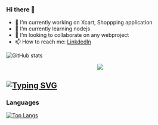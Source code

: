 ### Hi there 👋

- 🔭 I’m currently working on Xcart, Shoppping application
- 🌱 I’m currently learning nodejs
- 👯 I’m looking to collaborate on any webproject
- 📫 How to reach me: [LinkdedIn](https://www.linkedin.com/in/shravan-j-poojary/)

![GitHub stats](https://github-readme-stats.vercel.app/api?username=shravanjp&show_icons=true&count_private=true)

<div align="center"><img src="https://gpvc.arturio.dev/shravanjp"/></div>

## [![Typing SVG](https://readme-typing-svg.herokuapp.com?font=Lobster&size=45&duration=3000&center=true&width=1000&height=70&lines=My+Contributions;Languages+And+Tools;Github+Stats)](https://git.io/typing-svg)

### Languages

[![Top Langs](https://github-readme-stats.vercel.app/api/top-langs/?username=varshithvhegde&layout=compact)](https://github.com/varshithvhegde)



<!--
[![GitHub Streak](https://github-readme-streak-stats.herokuapp.com/?user=shravanjp&theme=dark)](https://git.io/streak-stats)
<img src="https://github-readme-stats.vercel.app/api?username=shravanjp&show_icons=true&theme=ADD_THEME_HERE" width="400"> -->


<!--
**shravanjp/shravanjp** is a ✨ _special_ ✨ repository because its `README.md` (this file) appears on your GitHub profile.

Here are some ideas to get you started:

- 🔭 I’m currently working on ...
- 🌱 I’m currently learning ...
- 👯 I’m looking to collaborate on ...
- 🤔 I’m looking for help with ...
- 💬 Ask me about ...
- 📫 How to reach me: ...
- 😄 Pronouns: ...
- ⚡ Fun fact: ...
-->

